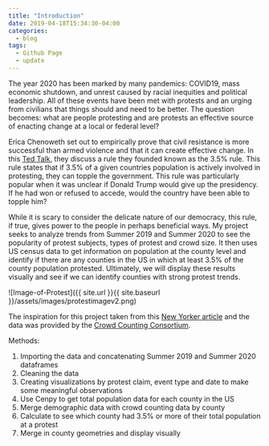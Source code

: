 ```yaml
---
title: "Introduction"
date: 2019-04-18T15:34:30-04:00
categories:
  - blog
tags:
  - Github Page
  - update
---
```


   The year 2020 has been marked by many pandemics: COVID19, mass economic shutdown, and unrest caused by racial inequities and political leadership. All of these events have been met with protests and an urging from civilians that things should and need to be better. The question becomes: what are people protesting and are protests an effective source of enacting change at a local or federal level? 
   
   Erica Chenoweth set out to empirically prove that civil resistance is more successful than armed violence and that it can create effective change. In this [Ted Talk](https://www.youtube.com/watch?v=YJSehRlU34w/), they discuss a rule they founded known as the 3.5% rule. This rule states that if 3.5% of a given countries population is actively involved in protesting, they can topple the government. This rule was particularly popular when it was unclear if Donald Trump would give up the presidency. If he had won or refused to accede, would the country have been able to topple him? 
    
   While it is scary to consider the delicate nature of our democracy, this rule, if true, gives power to the people in perhaps beneficial ways. My project seeks to analyze trends from Summer 2019 and Summer 2020 to see the popularity of protest subjects, types of protest and crowd size. It then uses US census data to get information on population at the county level and identify if there are any counties in the US in which at least 3.5% of the county population protested. Ultimately, we will display these results visually and see if we can identify counties with strong protest trends.

![Image-of-Protest]({{ site.url }}{{ site.baseurl }}/assets/images/protestimagev2.png)

The inspiration for this project taken from this [New Yorker article](https://www.newyorker.com/magazine/2020/11/23/how-to-stop-a-power-grab/) and the data was provided by the [Crowd Counting Consortium](https://sites.google.com/view/crowdcountingconsortium/home/). 


Methods:
1. Importing the data and concatenating Summer 2019 and Summer 2020 dataframes
2. Cleaning the data 
3. Creating visualizations by protest claim, event type and date to make some meaningful observations
4. Use Cenpy to get total population data for each county in the US
5. Merge demographic data with crowd counting data by county
6. Calculate to see which county had 3.5% or more of their total population at a protest
7. Merge in county geometries and display visually
